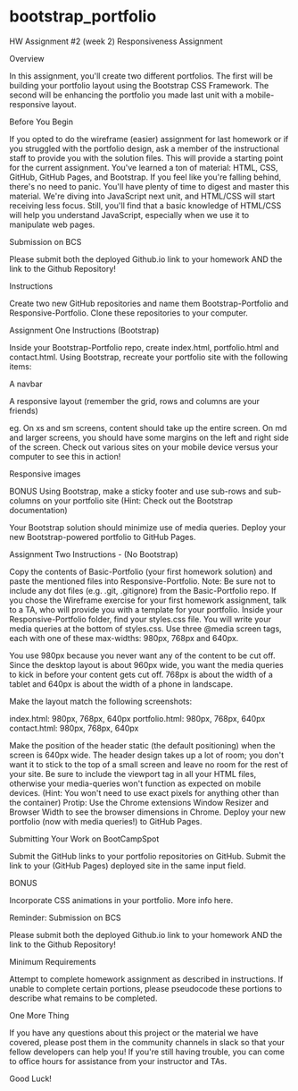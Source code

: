 # bootstrap_portfolio
HW Assignment #2 (week 2)
Responsiveness Assignment


Overview

In this assignment, you'll create two different portfolios. The first will be building
your portfolio layout using the Bootstrap CSS Framework. The second will be enhancing
the portfolio you made last unit with a mobile-responsive layout.


Before You Begin


If you opted to do the wireframe (easier) assignment for last homework or if you struggled with the portfolio design, ask a member of the instructional staff to provide you with the solution files. This will provide a starting point for the current assignment. 
You've learned a ton of material: HTML, CSS, GitHub, GitHub Pages, and Bootstrap. If you feel like you're falling behind, there's no need to panic. You'll have plenty of time to digest and master this material.
We're diving into JavaScript next unit, and HTML/CSS will start receiving less focus. Still, you'll find that a basic knowledge of HTML/CSS will help you understand JavaScript, especially when we use it to manipulate web pages.



Submission on BCS


Please submit both the deployed Github.io link to your homework AND the link to the Github Repository!



Instructions


Create two new GitHub repositories and name them Bootstrap-Portfolio and Responsive-Portfolio.
Clone these repositories to your computer.



Assignment One Instructions (Bootstrap)


Inside your Bootstrap-Portfolio repo, create index.html, portfolio.html and contact.html.
Using Bootstrap, recreate your portfolio site with the following items:



A navbar

A responsive layout (remember the grid, rows and columns are your friends)


eg. On xs and sm screens, content should take up the entire screen. On md and larger screens, you should have some margins on the left and right side of the screen. Check out various sites on your mobile device versus your computer to see this in action!


Responsive images


BONUS
   Using Bootstrap, make a sticky footer and use sub-rows and sub-columns on your portfolio site (Hint: Check out the Bootstrap documentation)


Your Bootstrap solution should minimize use of media queries.
Deploy your new Bootstrap-powered portfolio to GitHub Pages.



Assignment Two Instructions - (No Bootstrap)


Copy the contents of Basic-Portfolio (your first homework solution) and paste the mentioned files into Responsive-Portfolio.
Note: Be sure not to include any dot files (e.g. .git, .gitignore) from the Basic-Portfolio repo.
If you chose the Wireframe exercise for your first homework assignment, talk to a TA, who will provide you with a template for your portfolio.
Inside your Responsive-Portfolio folder, find your styles.css file. You will write your media queries at the bottom of styles.css.
Use three @media screen tags, each with one of these max-widths: 980px, 768px and 640px.



You use 980px because you never want any of the content to be cut off. Since the desktop layout is about 960px wide, you want the media queries to kick in before your content gets cut off.
768px is about the width of a tablet and 640px is about the width of a phone in landscape.



Make the layout match the following screenshots:



index.html: 980px, 768px, 640px
portfolio.html: 980px, 768px, 640px
contact.html: 980px, 768px, 640px



Make the position of the header static (the default positioning) when the screen is 640px wide. The header design takes up a lot of room; you don't want it to stick to the top of a small screen and leave no room for the rest of your site.
Be sure to include the viewport tag in all your HTML files, otherwise your media-queries won't function as expected on mobile devices. (Hint: You won't need to use exact pixels for anything other than the container)
Protip: Use the Chrome extensions Window Resizer and Browser Width to see the browser dimensions in Chrome.
Deploy your new portfolio (now with media queries!) to GitHub Pages.



Submitting Your Work on BootCampSpot



Submit the GitHub links to your portfolio repositories on GitHub.
Submit the link to your (GitHub Pages) deployed site in the same input field.



BONUS


Incorporate CSS animations in your portfolio. More info here.



Reminder: Submission on BCS


Please submit both the deployed Github.io link to your homework AND the link to the Github Repository!





Minimum Requirements

Attempt to complete homework assignment as described in instructions. If unable to complete certain portions, please pseudocode these portions to describe what remains to be completed.




One More Thing

If you have any questions about this project or the material we have covered, please post them in the community channels in slack so that your fellow developers can help you! If you're still having trouble, you can come to office hours for assistance from your instructor and TAs.

Good Luck!
